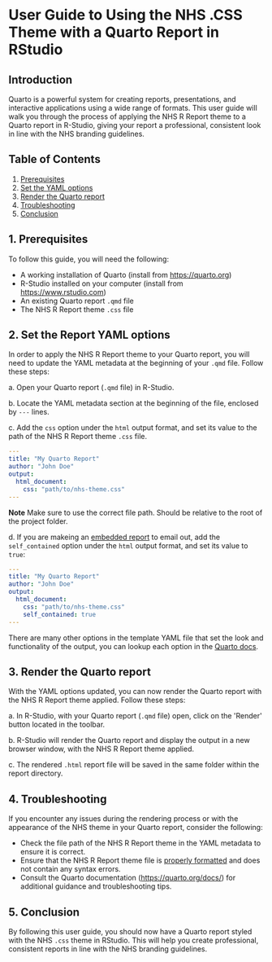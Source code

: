 # User Guide to Using the NHS .CSS Theme with a Quarto Report in RStudio

## Introduction

Quarto is a powerful system for creating reports, presentations, and interactive applications using a wide range of formats. This user guide will walk you through the process of applying the NHS R Report theme to a Quarto report in R-Studio, giving your report a professional, consistent look in line with the NHS branding guidelines.

## Table of Contents

1. [Prerequisites](#prerequisites)
2. [Set the YAML options](#yaml-options)
3. [Render the Quarto report](#render-report)
4. [Troubleshooting](#troubleshooting)
5. [Conclusion](#conclusion)

<a name="prerequisites"></a>

## 1. Prerequisites

To follow this guide, you will need the following:

- A working installation of Quarto (install from https://quarto.org)
- R-Studio installed on your computer (install from https://www.rstudio.com)
- An existing Quarto report `.qmd` file
- The NHS R Report theme `.css` file

<a name="yaml-options"></a>

## 2. Set the Report YAML options

In order to apply the NHS R Report theme to your Quarto report, you will need to update the YAML metadata at the beginning of your `.qmd` file. Follow these steps:

a. Open your Quarto report (`.qmd` file) in R-Studio.

b. Locate the YAML metadata section at the beginning of the file, enclosed by `---` lines.

c. Add the `css` option under the `html` output format, and set its value to the path of the NHS R Report theme `.css` file.

```yaml
---
title: "My Quarto Report"
author: "John Doe"
output:
  html_document:
    css: "path/to/nhs-theme.css"
---
```

**Note** Make sure to use the correct file path. Should be relative to the root of the project folder.

d. If you are makeing an [embedded report](https://quarto.org/docs/output-formats/html-publishing.html#standalone-html) to email out, add the `self_contained` option under the `html` output format, and set its value to `true`:

```yaml
---
title: "My Quarto Report"
author: "John Doe"
output:
  html_document:
    css: "path/to/nhs-theme.css"
    self_contained: true
---
```

There are many other options in the template YAML file that set the look and functionality of the output, you can lookup each option in the [Quarto docs](https://quarto.org/docs/output-formats/html-basics.html).

<a name="render-report"></a>

## 3. Render the Quarto report

With the YAML options updated, you can now render the Quarto report with the NHS R Report theme applied. Follow these steps:

a. In R-Studio, with your Quarto report (`.qmd` file) open, click on the 'Render' button located in the toolbar.

b. R-Studio will render the Quarto report and display the output in a new browser window, with the NHS R Report theme applied.

c. The rendered `.html` report file will be saved in the same folder within the report directory.

<a name="troubleshooting"></a>
## 4. Troubleshooting

If you encounter any issues during the rendering process or with the appearance of the NHS theme in your Quarto report, consider the following:

- Check the file path of the NHS R Report theme in the YAML metadata to ensure it is correct.
- Ensure that the NHS R Report theme file is [properly formatted](https://quarto.org/docs/output-formats/html-themes.html#theme-options) and does not contain any syntax errors.
- Consult the Quarto documentation (https://quarto.org/docs/) for additional guidance and troubleshooting tips.

<a name="conclusion"></a>
## 5. Conclusion

By following this user guide, you should now have a Quarto report styled with the NHS `.css` theme in RStudio. This will help you create professional, consistent reports in line with the NHS branding guidelines.
